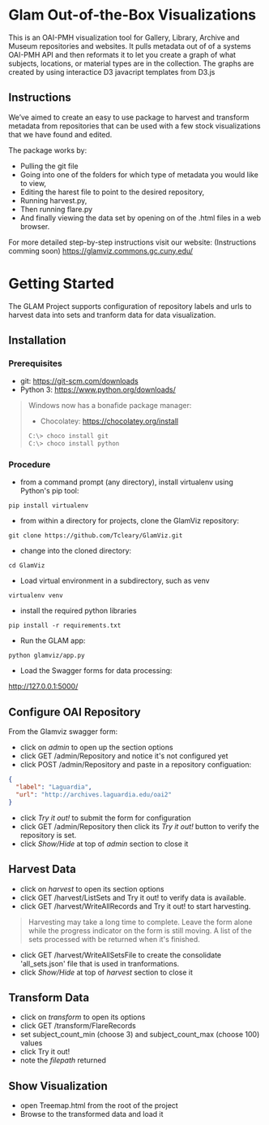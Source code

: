 # Glam Out-of-the-Box Visualizations
This is an OAI-PMH visualization tool for Gallery, Library, Archive and Museum
repositories and websites. It pulls metadata out of of a systems OAI-PMH API 
and then reformats it to let you create a graph of what subjects, locations, 
or material types are in the collection.  The graphs are created by using 
interactice D3 javacript templates from D3.js

## Instructions
  We’ve aimed to create an easy to use package to harvest and transform
  metadata from repositories that can be used with a few stock visualizations
  that we have found and edited.
  
  The package works by:
- Pulling the git file
- Going into one of the folders for which type of metadata you would like to view, 
- Editing the harest file to point to the desired repository,
- Running harvest.py,
- Then running flare.py 
- And finally viewing the data set by opening on of the .html files in a 
web browser.

For more detailed step-by-step instructions visit our website:
(Instructions comming soon) https://glamviz.commons.gc.cuny.edu/

# Getting Started

The GLAM Project supports configuration of repository labels and urls to harvest data into sets and tranform data for data visualization.

## Installation
### Prerequisites

* git: https://git-scm.com/downloads
* Python 3: https://www.python.org/downloads/

> Windows now has a bonafide package manager:
> * Chocolatey: https://chocolatey.org/install
>```bash
>C:\> choco install git
>C:\> choco install python 
>```



### Procedure

* from a command prompt (any directory), install virtualenv using Python's pip tool:
```
pip install virtualenv
```

* from within a directory for projects, clone the GlamViz repository:
```
git clone https://github.com/Tcleary/GlamViz.git
```
* change into the cloned directory:
```
cd GlamViz
```
* Load virtual environment in a subdirectory, such as venv
```
virtualenv venv
```
* install the required python libraries
```
pip install -r requirements.txt
```
* Run the GLAM app:
```
python glamviz/app.py
```
* Load the Swagger forms for data processing:

http://127.0.0.1:5000/

## Configure OAI Repository

From the Glamviz swagger form:

- click on *admin* to open up the section options
- click GET /admin/Repository and notice it's not configured yet
- click POST /admin/Repository and paste in a repository configuation:
```json
{
  "label": "Laguardia",
  "url": "http://archives.laguardia.edu/oai2"
}
```   
- click *Try it out!* to submit the form for configuration
- click GET /admin/Repository then click its *Try it out!* button
to verify the repository is set.
- click *Show/Hide* at top of *admin* section to close it

## Harvest Data

- click on *harvest* to open its section options
- click GET /harvest/ListSets and Try it out! to verify data is available.
- click GET /harvest/WriteAllRecords and Try it out! to start harvesting.
> Harvesting may take a long time to complete. Leave the form alone while
> the progress indicator on the form is still moving.  A list of the sets
> processed with be returned when it's finished.
- click GET /harvest/WriteAllSetsFile to create the consolidate 'all_sets.json'
file that is used in tranformations.
- click *Show/Hide* at top of *harvest* section to close it

## Transform Data

- click on *transform* to open its options
- click GET /transform/FlareRecords
- set subject_count_min (choose 3) and subject_count_max (choose 100) values
- click Try it out!
- note the *filepath* returned

## Show Visualization

- open Treemap.html from the root of the project
- Browse to the transformed data and load it


